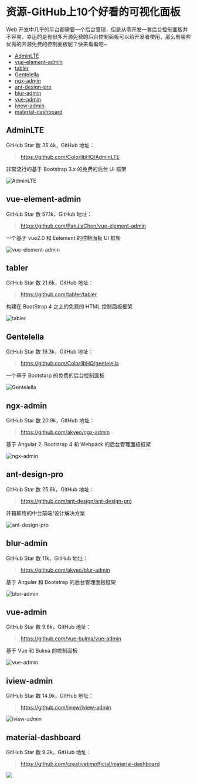 # 资源-GitHub上10个好看的可视化面板

Web 开发中几乎的平台都需要一个后台管理，但是从零开发一套后台控制面板并不容易，幸运的是有很多开源免费的后台控制面板可以给开发者使用，那么有哪些优秀的开源免费的控制面板呢？快来看看吧~

  - [AdminLTE](#adminlte)
  - [vue-element-admin](#vue-element-admin)
  - [tabler](#tabler)
  - [Gentelella](#gentelella)
  - [ngx-admin](#ngx-admin)
  - [ant-design-pro](#ant-design-pro)
  - [blur-admin](#blur-admin)
  - [vue-admin](#vue-admin)
  - [iview-admin](#iview-admin)
  - [material-dashboard](#material-dashboard)

## AdminLTE
GitHub Star 数 35.4k，GitHub 地址：

> https://github.com/ColorlibHQ/AdminLTE

非常流行的基于 Bootstrap 3.x 的免费的后台 UI 框架

![AdminLTE](https://cdn.jsdelivr.net/gh/ylsislove/image-home/test/20200711233248.png)


## vue-element-admin
GitHub Star 数 57.1k，GitHub 地址：

> https://github.com/PanJiaChen/vue-element-admin

一个基于 vue2.0 和 Eelement 的控制面板 UI 框架

![vue-element-admin](https://cdn.jsdelivr.net/gh/ylsislove/image-home/test/20200711233838.png)


## tabler
GitHub Star 数 21.6k，GitHub 地址：

> https://github.com/tabler/tabler

构建在 BootStrap 4 之上的免费的 HTML 控制面板框架

![tabler](https://cdn.jsdelivr.net/gh/ylsislove/image-home/test/20200711234310.png)


## Gentelella
GitHub Star 数 19.3k，GitHub 地址：

> https://github.com/ColorlibHQ/gentelella

一个基于 Bootstarp 的免费的后台控制面板

![Gentelella](https://cdn.jsdelivr.net/gh/ylsislove/image-home/test/20200711234409.jpg)


## ngx-admin
GitHub Star 数 20.9k，GitHub 地址：

> https://github.com/akveo/ngx-admin

基于 Angular 2, Bootstrap 4 和 Webpack 的后台管理面板框架

![ngx-admin](https://cdn.jsdelivr.net/gh/ylsislove/image-home/test/20200711234910.png)


## ant-design-pro
GitHub Star 数 25.8k，GitHub 地址：

> https://github.com/ant-design/ant-design-pro

开箱即用的中台前端/设计解决方案

![ant-design-pro](https://cdn.jsdelivr.net/gh/ylsislove/image-home/test/20200711235503.png)


## blur-admin
GitHub Star 数 11k，GitHub 地址：

> https://github.com/akveo/blur-admin

基于 Angular 和 Bootstrap 的后台管理面板框架

![blur-admin](https://cdn.jsdelivr.net/gh/ylsislove/image-home/test/20200712000127.png)


## vue-admin
GitHub Star 数 9.6k，GitHub 地址：

> https://github.com/vue-bulma/vue-admin

基于 Vue 和 Bulma 的控制面板

![vue-admin](https://cdn.jsdelivr.net/gh/ylsislove/image-home/test/20200712000424.jpg)


## iview-admin
GitHub Star 数 14.9k，GitHub 地址：

> https://github.com/iview/iview-admin

![iview-admin](https://cdn.jsdelivr.net/gh/ylsislove/image-home/test/20200712000523.png)


## material-dashboard
GitHub Star 数 9.2k，GitHub 地址：

> https://github.com/creativetimofficial/material-dashboard

![](https://cdn.jsdelivr.net/gh/ylsislove/image-home/test/20200712000659.gif)
